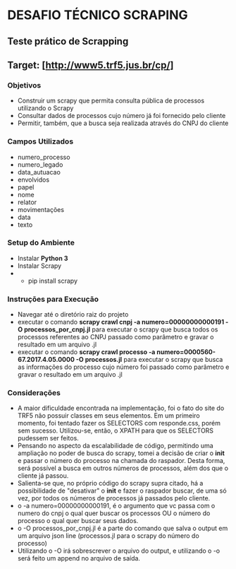# DESAFIO TÉCNICO SCRAPING

## Teste prático de Scrapping

## **Target**: [http://www5.trf5.jus.br/cp/]

### **Objetivos**
- Construir um scrapy que permita consulta pública de processos utilizando o Scrapy
- Consultar dados de processos cujo número já foi fornecido pelo cliente
- Permitir, também, que a busca seja realizada através do CNPJ do cliente

### **Campos Utilizados**
- numero_processo
- numero_legado
- data_autuacao
- envolvidos
- papel
- nome
- relator
- movimentações
- data
- texto

### **Setup do Ambiente**
- Instalar **Python 3**
- Instalar Scrapy 
- - pip install scrapy


### **Instruções para Execução**
- Navegar até o diretório raiz do projeto
- executar o comando **scrapy crawl cnpj -a numero=00000000000191 -O processos_por_cnpj.jl** para executar o scrapy que busca todos os processos referentes ao CNPJ passado como parâmetro e gravar o resultado em um arquivo .jl
- executar o comando **scrapy crawl processo -a numero=0000560-67.2017.4.05.0000 -O processos.jl** para executar o scrapy que busca as informações do processo cujo número foi passado como parâmetro e gravar o resultado em um arquivo .jl

### **Considerações**
- A maior dificuldade encontrada na implementação, foi o fato do site do TRF5 não possuir classes em seus elementos. Em um primeiro momento, foi tentado fazer os SELECTORS com responde.css, porém sem sucesso. Utilizou-se, então, o XPATH para que os SELECTORS pudessem ser feitos.
- Pensando no aspecto da escalabilidade de código, permitindo uma ampliação no poder de busca do scrapy, tomei a decisão de criar o **init** e passar o número do processo na chamada do raspador. Desta forma, será possível a busca em outros números de processos, além dos que o cliente já passou.
- Salienta-se que, no próprio código do scrapy supra citado, há a possibilidade de "desativar" o **init** e fazer o raspador buscar, de uma só vez, por todos os números de processos já passados pelo cliente.
- o -a numero=00000000000191, é o argumento que vc passa com o numero do cnpj o qual quer buscar os processos OU o número do processo o qual quer buscar seus dados.
- o -O processos_por_cnpj.jl é a parte do comando que salva o output em um arquivo json line (processos.jl para o scrapy do número do processo)
- Utilizando o -O irá sobrescrever o arquivo do output, e utilizando o -o será feito um append no arquivo de saída.
